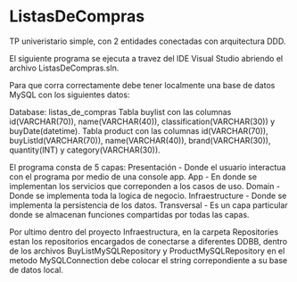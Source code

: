 # ListasDeCompras
TP univeristario simple, con 2 entidades conectadas con arquitectura DDD.

El siguiente programa se ejecuta a travez del IDE Visual Studio abriendo el archivo ListasDeCompras.sln.

Para que corra correctamente debe tener localmente una base de datos MySQL con los siguientes datos:

Database: listas_de_compras
Tabla buylist con las columnas id(VARCHAR(70)), name(VARCHAR(40)), classification(VARCHAR(30)) y buyDate(datetime).
Tabla product con las columnas id(VARCHAR(70)), buyListId(VARCHAR(70)), name(VARCHAR(40)), brand(VARCHAR(30)), quantity(INT) y category(VARCHAR(30)).

El programa consta de 5 capas: 
  Presentación - Donde el usuario interactua con el programa por medio de una console app.
  App - En donde se implementan los servicios que correponden a los casos de uso.
  Domain - Donde se implementa toda la logica de negocio.
  Infraestructure - Donde se implementa la persistencia de los datos.
  Transversal - Es un capa particular donde se almacenan funciones compartidas por todas las capas.
  
Por ultimo dentro del proyecto Infraestructura, en la carpeta Repositories estan los repositorios encargados de conectarse a diferentes DDBB, dentro de los 
archivos BuyListMySQLRepository y ProductMySQLRepository en el metodo MySQLConnection debe colocar el string correpondiente a su base de datos local.
